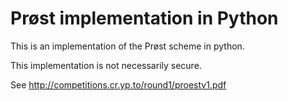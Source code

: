 Prøst implementation in Python
==============================

This is an implementation of the Prøst scheme in python.

This implementation is not necessarily secure.

See http://competitions.cr.yp.to/round1/proestv1.pdf
